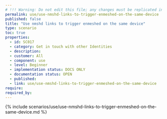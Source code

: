 ```yaml
---
# !!! Warning: Do not edit this file; any changes must be replicated in Excel !!! 
permalink: use/use-nmshd-links-to-trigger-enmeshed-on-the-same-device
published: false
title: "Use nmshd links to trigger enmeshed on the same device"
type: scenario
toc: true
properties:
  - id: SC017
  - category: Get in touch with other Identities
  - description:
  - customer: All
  - component: use
  - level: Beginner
  - implementation status: DOCS ONLY
  - documentation status: OPEN
  - published:
  - link: use/use-nmshd-links-to-trigger-enmeshed-on-the-same-device
require:
required_by:
---
```


{% include scenarios/use/use-nmshd-links-to-trigger-enmeshed-on-the-same-device.md %}
